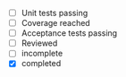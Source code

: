 - [ ] Unit tests passing
- [ ] Coverage reached
- [ ] Acceptance tests passing
- [ ] Reviewed
- [ ] incomplete
- [x] completed